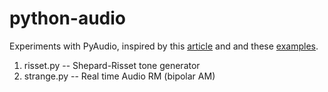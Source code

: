 # python-audio
Experiments with PyAudio, inspired by this [article](https://habrahabr.ru/post/348036/) and and these [examples](http://www.pythonexample.com/code/pyaudio-callback-example/).

1. risset.py -- Shepard-Risset tone generator 
2. strange.py -- Real time Audio RM (bipolar AM)
